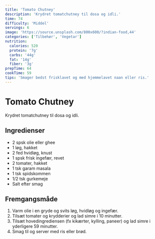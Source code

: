 ```yaml
---
title: 'Tomato Chutney'
description: 'Krydret tomatchutney til dosa og idli.'
time: 74
difficulty: 'Middel'
servings: 6
image: 'https://source.unsplash.com/800x600/?indian-food,44'
categories: ['Tilbehør', 'Vegetar']
nutrition:
  calories: 520
  protein: '7g'
  carbs: '44g'
  fat: '14g'
  fiber: '3g'
prepTime: 64
cookTime: 59
tips: 'Smager bedst frisklavet og med hjemmelavet naan eller ris.'
---
```


# Tomato Chutney

Krydret tomatchutney til dosa og idli.

## Ingredienser

- 2 spsk olie eller ghee  
- 1 løg, hakket  
- 2 fed hvidløg, knust  
- 1 spsk frisk ingefær, revet  
- 2 tomater, hakket  
- 1 tsk garam masala  
- 1 tsk spidskommen  
- 1/2 tsk gurkemeje  
- Salt efter smag

## Fremgangsmåde

1. Varm olie i en gryde og svits løg, hvidløg og ingefær.
2. Tilsæt tomater og krydderier og lad simre i 10 minutter.
3. Tilsæt hovedingrediensen (fx kikærter, kylling, paneer) og lad simre i yderligere 59 minutter.
4. Smag til og server med ris eller brød.
